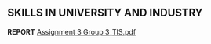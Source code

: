 ## **SKILLS IN UNIVERSITY AND INDUSTRY**
**REPORT**
[Assignment 3 Group 3_TIS.pdf](https://github.com/user-attachments/files/18479935/Assignment.3.Group.3_TIS.pdf)
